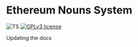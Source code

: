 # Ethereum Nouns System

![TS](https://badgen.net/badge/-/TypeScript?icon=typescript&label&labelColor=blue&color=555555)
[![GPLv3 license](https://img.shields.io/badge/License-MIT-blue.svg)](http://perso.crans.org/besson/LICENSE.html)


Updating the docs

